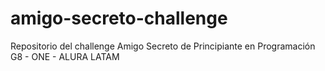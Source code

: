 # amigo-secreto-challenge
Repositorio del challenge Amigo Secreto de Principiante en Programación G8 - ONE - ALURA LATAM
